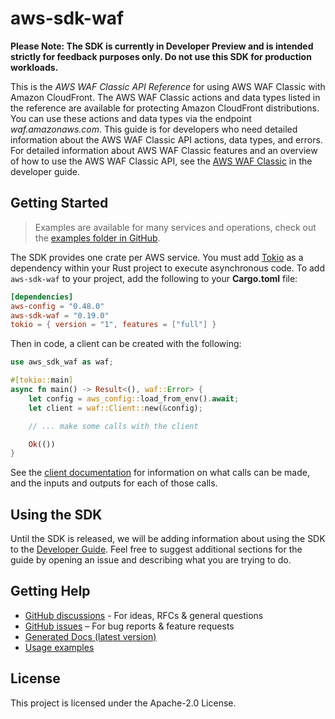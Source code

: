 # aws-sdk-waf

**Please Note: The SDK is currently in Developer Preview and is intended strictly for
feedback purposes only. Do not use this SDK for production workloads.**

This is the _AWS WAF Classic API Reference_ for using AWS WAF Classic with Amazon CloudFront. The AWS WAF Classic actions and data types listed in the reference are available for protecting Amazon CloudFront distributions. You can use these actions and data types via the endpoint _waf.amazonaws.com_. This guide is for developers who need detailed information about the AWS WAF Classic API actions, data types, and errors. For detailed information about AWS WAF Classic features and an overview of how to use the AWS WAF Classic API, see the [AWS WAF Classic](https://docs.aws.amazon.com/waf/latest/developerguide/classic-waf-chapter.html) in the developer guide.

## Getting Started

> Examples are available for many services and operations, check out the
> [examples folder in GitHub](https://github.com/awslabs/aws-sdk-rust/tree/main/examples).

The SDK provides one crate per AWS service. You must add [Tokio](https://crates.io/crates/tokio)
as a dependency within your Rust project to execute asynchronous code. To add `aws-sdk-waf` to
your project, add the following to your **Cargo.toml** file:

```toml
[dependencies]
aws-config = "0.48.0"
aws-sdk-waf = "0.19.0"
tokio = { version = "1", features = ["full"] }
```

Then in code, a client can be created with the following:

```rust
use aws_sdk_waf as waf;

#[tokio::main]
async fn main() -> Result<(), waf::Error> {
    let config = aws_config::load_from_env().await;
    let client = waf::Client::new(&config);

    // ... make some calls with the client

    Ok(())
}
```

See the [client documentation](https://docs.rs/aws-sdk-waf/latest/aws_sdk_waf/client/struct.Client.html)
for information on what calls can be made, and the inputs and outputs for each of those calls.

## Using the SDK

Until the SDK is released, we will be adding information about using the SDK to the
[Developer Guide](https://docs.aws.amazon.com/sdk-for-rust/latest/dg/welcome.html). Feel free to suggest
additional sections for the guide by opening an issue and describing what you are trying to do.

## Getting Help

* [GitHub discussions](https://github.com/awslabs/aws-sdk-rust/discussions) - For ideas, RFCs & general questions
* [GitHub issues](https://github.com/awslabs/aws-sdk-rust/issues/new/choose) – For bug reports & feature requests
* [Generated Docs (latest version)](https://awslabs.github.io/aws-sdk-rust/)
* [Usage examples](https://github.com/awslabs/aws-sdk-rust/tree/main/examples)

## License

This project is licensed under the Apache-2.0 License.

